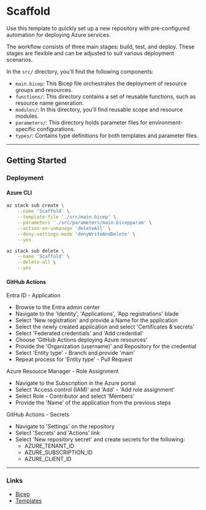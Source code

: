 # Scaffold

Use this template to quickly set up a new repository with pre-configured automation for deploying Azure services.

The workflow consists of three main stages: build, test, and deploy. These stages are flexible and can be adjusted to suit various deployment scenarios.

In the `src/` directory, you'll find the following components:

- `main.bicep`: This Bicep file orchestrates the deployment of resource groups and resources.
- `functions/`: This directory contains a set of reusable functions, such as resource name generation.
- `modules/`:  In this directory, you'll find reusable scope and resource modules.
- `parameters/`: This directory holds parameter files for environment-specific configurations.
- `types/`: Contains type definitions for both templates and parameter files.

---

## Getting Started

### Deployment

#### Azure CLI

```bash
az stack sub create \
    --name 'Scaffold' \
    --template-file './src/main.bicep' \
    --parameters './src/parameters/main.bicepparam' \
    --action-on-unmanage 'deleteAll' \
    --deny-settings-mode 'denyWriteAndDelete' \
    --yes

```

```bash
az stack sub delete \
    --name 'Scaffold' \
    --delete-all \
    --yes
```

#### GitHub Actions

Entra ID - Application

- Browse to the Entra admin center
- Navigate to the 'Identity', 'Applications', 'App registrations' blade
- Select 'New registration' and provide a Name for the application
- Select the newly created application and select 'Certificates & secrets'
- Select 'Federated credentials' and 'Add credential'
- Choose 'GitHub Actions deploying Azure resources'
- Provide the 'Organization (username)' and Repository for the credential
- Select 'Entity type' - Branch and provide 'main'
- Repeat process for 'Entity type' - Pull Request

Azure Resource Manager - Role Assignment

- Navigate to the Subscription in the Azure portal
- Select 'Access control (IAM)' and 'Add' - 'Add role assignment'
- Select Role - Contributor and select 'Members'
- Provide the 'Name' of the application from the previous steps

GitHub Actions - Secrets

- Navigate to 'Settings' on the repository
- Select 'Secrets' and 'Actions' link
- Select 'New repository secret' and create secrets for the following:
  - AZURE_TENANT_ID
  - AZURE_SUBSCRIPTION_ID
  - AZURE_CLIENT_ID

---

### Links

- [Bicep](https://github.com/Azure/bicep)
- [Templates](https://docs.microsoft.com/azure/templates)
